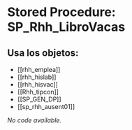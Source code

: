# Stored Procedure: SP_Rhh_LibroVacas

## Usa los objetos:
- [[rhh_emplea]]
- [[rhh_hislab]]
- [[rhh_hisvac]]
- [[Rhh_tipcon]]
- [[SP_GEN_DP]]
- [[sp_rhh_ausent01]]

*No code available.*
